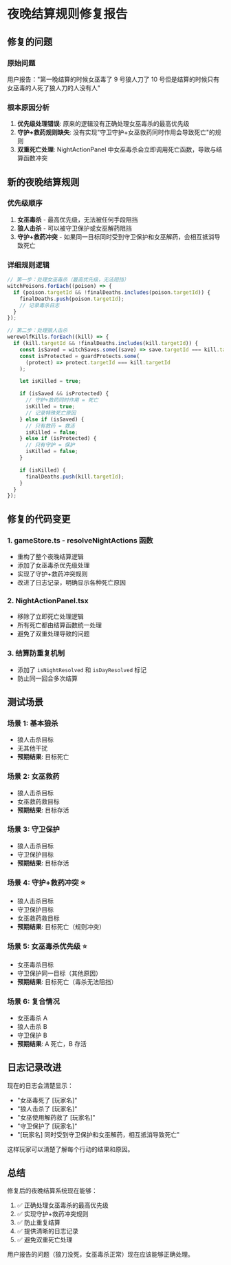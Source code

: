 # 夜晚结算规则修复报告

## 修复的问题

### 原始问题

用户报告："第一晚结算的时候女巫毒了 9 号狼人刀了 10 号但是结算的时候只有女巫毒的人死了狼人刀的人没有人"

### 根本原因分析

1. **优先级处理错误**: 原来的逻辑没有正确处理女巫毒杀的最高优先级
2. **守护+救药规则缺失**: 没有实现"守卫守护+女巫救药同时作用会导致死亡"的规则
3. **双重死亡处理**: NightActionPanel 中女巫毒杀会立即调用死亡函数，导致与结算函数冲突

## 新的夜晚结算规则

### 优先级顺序

1. **女巫毒杀** - 最高优先级，无法被任何手段阻挡
2. **狼人击杀** - 可以被守卫保护或女巫解药阻挡
3. **守护+救药冲突** - 如果同一目标同时受到守卫保护和女巫解药，会相互抵消导致死亡

### 详细规则逻辑

```typescript
// 第一步：处理女巫毒杀（最高优先级，无法阻挡）
witchPoisons.forEach((poison) => {
  if (poison.targetId && !finalDeaths.includes(poison.targetId)) {
    finalDeaths.push(poison.targetId);
    // 记录毒杀日志
  }
});

// 第二步：处理狼人击杀
werewolfKills.forEach((kill) => {
  if (kill.targetId && !finalDeaths.includes(kill.targetId)) {
    const isSaved = witchSaves.some((save) => save.targetId === kill.targetId);
    const isProtected = guardProtects.some(
      (protect) => protect.targetId === kill.targetId
    );

    let isKilled = true;

    if (isSaved && isProtected) {
      // 守护+救药同时作用 = 死亡
      isKilled = true;
      // 记录特殊死亡原因
    } else if (isSaved) {
      // 只有救药 = 救活
      isKilled = false;
    } else if (isProtected) {
      // 只有守护 = 保护
      isKilled = false;
    }

    if (isKilled) {
      finalDeaths.push(kill.targetId);
    }
  }
});
```

## 修复的代码变更

### 1. gameStore.ts - resolveNightActions 函数

- 重构了整个夜晚结算逻辑
- 添加了女巫毒杀优先级处理
- 实现了守护+救药冲突规则
- 改进了日志记录，明确显示各种死亡原因

### 2. NightActionPanel.tsx

- 移除了立即死亡处理逻辑
- 所有死亡都由结算函数统一处理
- 避免了双重处理导致的问题

### 3. 结算防重复机制

- 添加了 `isNightResolved` 和 `isDayResolved` 标记
- 防止同一回合多次结算

## 测试场景

### 场景 1: 基本狼杀

- 狼人击杀目标
- 无其他干扰
- **预期结果**: 目标死亡

### 场景 2: 女巫救药

- 狼人击杀目标
- 女巫救药救目标
- **预期结果**: 目标存活

### 场景 3: 守卫保护

- 狼人击杀目标
- 守卫保护目标
- **预期结果**: 目标存活

### 场景 4: 守护+救药冲突 ⭐️

- 狼人击杀目标
- 守卫保护目标
- 女巫救药救目标
- **预期结果**: 目标死亡（规则冲突）

### 场景 5: 女巫毒杀优先级 ⭐️

- 女巫毒杀目标
- 守卫保护同一目标（其他原因）
- **预期结果**: 目标死亡（毒杀无法阻挡）

### 场景 6: 复合情况

- 女巫毒杀 A
- 狼人击杀 B
- 守卫保护 B
- **预期结果**: A 死亡，B 存活

## 日志记录改进

现在的日志会清楚显示：

- "女巫毒死了 [玩家名]"
- "狼人击杀了 [玩家名]"
- "女巫使用解药救了 [玩家名]"
- "守卫保护了 [玩家名]"
- "[玩家名] 同时受到守卫保护和女巫解药，相互抵消导致死亡"

这样玩家可以清楚了解每个行动的结果和原因。

## 总结

修复后的夜晚结算系统现在能够：

1. ✅ 正确处理女巫毒杀的最高优先级
2. ✅ 实现守护+救药冲突规则
3. ✅ 防止重复结算
4. ✅ 提供清晰的日志记录
5. ✅ 避免双重死亡处理

用户报告的问题（狼刀没死，女巫毒杀正常）现在应该能够正确处理。
